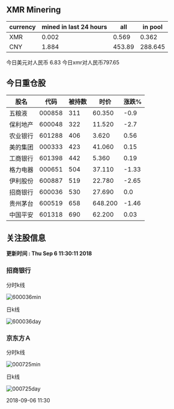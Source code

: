 ## XMR Minering

|currency|mined in last 24 hours|all|in pool|
|---|---|---|---|
|XMR|0.002|0.569|0.362|
|CNY|1.884|453.89|288.645|

今日美元对人民币 6.83	今日xmr对人民币797.65


## 今日重仓股 

|股名|代码|被持数|时价|涨跌%|
|---|---|---|---|---|
|五粮液|000858|311|60.350|-0.9|
|保利地产|600048|322|11.520|-2.7|
|农业银行|601288|406|3.620|0.56|
|美的集团|000333|423|41.060|0.15|
|工商银行|601398|442|5.360|0.19|
|格力电器|000651|504|37.110|-1.33|
|伊利股份|600887|519|22.780|-2.65|
|招商银行|600036|530|27.690|0.0|
|贵州茅台|600519|658|648.200|-1.46|
|中国平安|601318|690|62.200|0.03|

## 关注股信息
**更新时间 : Thu Sep  6 11:30:11 2018**
### 招商银行 
分时k线

![600036min](http://image.sinajs.cn/newchart/min/n/sh600036.gif)

日k线

![600036day](http://image.sinajs.cn/newchart/daily/n/sh600036.gif)

### 京东方Ａ 
分时k线

![000725min](http://image.sinajs.cn/newchart/min/n/sz000725.gif)

日k线

![000725day](http://image.sinajs.cn/newchart/daily/n/sz000725.gif)

2018-09-06 11:30